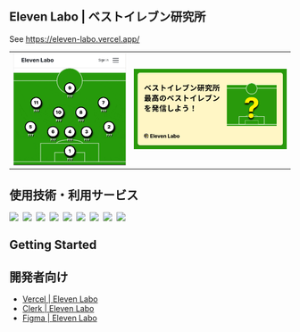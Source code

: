 ## Eleven Labo | ベストイレブン研究所

See https://eleven-labo.vercel.app/

<table>
  <tr>
    <td><img src="./public/readme/concept1.gif"></td>
    <td><img src="./public/readme/concept2.jpg"></td>
  </tr>
</table>

## 使用技術・利用サービス

<div style="display:flex; gap:8px">
  <img src="https://img.shields.io/badge/-Vercel-000000?style=flat&logoColor=white&logo=vercel">
  <img src="https://img.shields.io/badge/-PostgreSQL-4169E1?style=flat&logoColor=white&logo=postgreSQL">
  <img src="https://img.shields.io/badge/-Clerk-6C47FF?style=flat&logoColor=white&logo=clerk">
  <img src="https://img.shields.io/badge/-TypeScript-007ACC?style=flat&logoColor=white&logo=typescript">
  <img src="https://img.shields.io/badge/-Next.js-000000?style=flat&logoColor=white&logo=nextdotjs">
  <img src="https://img.shields.io/badge/-Figma-F24E1E?style=flat&logoColor=white&logo=figma">
  <img src="https://img.shields.io/badge/-Storybook-FF4785?style=flat&logoColor=white&logo=storybook">
  <img src="https://img.shields.io/badge/-Chakura%20UI-319795?style=flat&logoColor=white&logo=chakraui">
  <img src="https://img.shields.io/badge/-Visual%20Studio%20Code-5C2D91?style=flat&logoColor=white&logo=visual-studio">
</div>

## Getting Started

## 開発者向け

- [Vercel | Eleven Labo](https://vercel.com/kenshuhoris-projects/eleven-labo)
- [Clerk | Eleven Labo](https://dashboard.clerk.com/apps/app_2iii3RLAoJrF3EfkSUtBqWRtcGl/instances/ins_2iii3P9Y06xFeEr9Di1hvyPVDGA)
- [Figma | Eleven Labo](https://www.figma.com/files/team/1378738534124220787/project/239964492?fuid=1378738532096732362)

